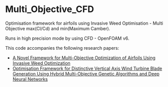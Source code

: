 # Multi_Objective_CFD

Optimisation framework for airfoils using Invasive Weed Optimisation - Multi Objective max(Cl/Cd) and min(Maximum Camber). 

Runs in high precision mode by using CFD - OpenFOAM v6.

This code accompanies the following research papers:

  * [A Novel Framework for Multi-Objective Optimization of Airfoils Using Invasive Weed Optimization](https://doi.org/10.2514/6.2020-3118)
  * [Optimisation Framework for Distinctive Vertical Axis Wind Turbine Blade Generation Using Hybrid Multi-Objective Genetic Algorithms and Deep Neural Networks](https://doi.org/10.2514/6.2020-3119)
